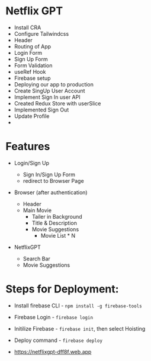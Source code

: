 # Netflix GPT

- Install CRA
- Configure Tailwindcss
- Header
- Routing of App
- Login Form
- Sign Up Form
- Form Validation
- useRef Hook
- Firebase setup
- Deploying our app to production
- Create SingUp User Account
- Implement Sign In user API
- Created Redux Store with userSlice
- Implemented Sign Out
- Update Profile
-

# Features

- Login/Sign Up
  - Sign In/Sign Up Form
  - redirect to Browser Page
- Browser (after authentication)

  - Header
  - Main Movie
    - Tailer in Background
    - Title & Description
    - Movie Suggestions
      - Movie List \* N

- NetflixGPT
  - Search Bar
  - Movie Suggestions

# Steps for Deployment:

- Install firebase CLI - `npm install -g firebase-tools`
- Firebase Login - `firebase login`
- Initilize Firebase - `firebase init`, then select Hoisting
- Deploy command - `firebase deploy`

- https://netflixgpt-dff8f.web.app
